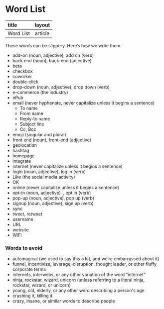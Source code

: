 # Word List



| title | layout |
| :--- | :--- |
| Word List | article |

These words can be slippery. Here’s how we write them.

* add-on \(noun, adjective\), add on \(verb\)
* back end \(noun\), back-end \(adjective\)
* beta
* checkbox
* coworker
* double-click
* drop-down \(noun, adjective\), drop down \(verb\)
* e-commerce \(the industry\)
* ePub
* email \(never hyphenate, never capitalize unless it begins a sentence\)
  * To name
  * From name
  * Reply-to name
  * Subject line
  * Cc, Bcc
* emoji \(singular and plural\)
* front end \(noun\), front-end \(adjective\)
* geolocation
* hashtag
* homepage
* integrate
* internet \(never capitalize unless it begins a sentence\)
* login \(noun, adjective\), log in \(verb\)
* Like \(the social media activity\)
* OK
* online \(never capitalize unless it begins a sentence\)
* opt-in \(noun, adjective\)   , opt in \(verb\)
* pop-up \(noun, adjective\), pop up \(verb\)
* signup \(noun, adjective\), sign up \(verb\)
* sync
* tweet, retweet
* username
* URL
* website
* WiFi

### Words to avoid

* automagical \(we used to say this a lot, and we’re embarrassed about it\)
* funnel, incentivize, leverage, disruption, thought leader, or other fluffy corporate terms
* internets, interwebs, or any other variation of the word “internet”
* ninja, rockstar, wizard, unicorn \(unless referring to a literal ninja, rockstar, wizard, or unicorn\)
* young, old, elderly, or any other word describing a person's age
* crushing it, killing it
* crazy, insane, or similar words to describe people

